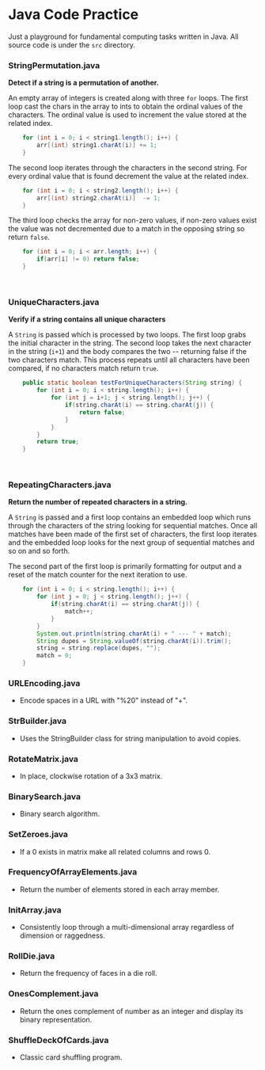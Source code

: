 # Java Code Practice

Just a playground for fundamental computing tasks written in Java. All source code is under the `src` directory.

### StringPermutation.java
**Detect if a string is a permutation of another.**

An empty array of integers is created along with three `for` loops. The first loop cast the chars in the array to ints 
to obtain the ordinal values of the characters. The ordinal value is used to increment
the value stored at the related index.


```java
    for (int i = 0; i < string1.length(); i++) {
        arr[(int) string1.charAt(i)] += 1;
    }
```


The second loop iterates through the characters in the second string. For every ordinal value that is found
decrement the value at the related index.
 
```java
    for (int i = 0; i < string2.length(); i++) {
        arr[(int) string2.charAt(i)]  -= 1;
    }
```

The third loop checks the array for non-zero values, if non-zero values exist the value was not decremented
due to a match in the opposing string so return `false`.

```java
    for (int i = 0; i < arr.length; i++) {
        if(arr[i] != 0) return false;
    }
```
<br>

### UniqueCharacters.java
**Verify if a string contains all unique characters**

A `String` is passed which is processed by two loops. The first loop grabs the initial
character in the string. The second loop takes the next character in the string (`i+1`)
and the body compares the two -- returning false if the two characters match. This process
repeats until all characters have been compared, if no characters match return `true`.

```java
    public static boolean testForUniqueCharacters(String string) {
        for (int i = 0; i < string.length(); i++) {
            for (int j = i+1; j < string.length(); j++) {
                if(string.charAt(i) == string.charAt(j)) {
                    return false;
                }
            }
        }
        return true;
    }
```
<br>

### RepeatingCharacters.java
**Return the number of repeated characters in a string.**

A `String` is passed and a first loop contains an embedded loop which runs through the characters of the string
looking for sequential matches. Once all matches have been made of the first set of characters, the first loop iterates and
the embedded loop looks for the next group of sequential matches and so on and so forth.

The second part of the first loop is primarily formatting for output and a reset of the match counter for the next
iteration to use.

```java
    for (int i = 0; i < string.length(); i++) {
        for (int j = 0; j < string.length(); j++) {
            if(string.charAt(i) == string.charAt(j)) {
                match++;
            }
        }
        System.out.println(string.charAt(i) + " --- " + match);
        String dupes = String.valueOf(string.charAt(i)).trim();
        string = string.replace(dupes, "");
        match = 0;
    }
```

### URLEncoding.java
- Encode spaces in a URL with "%20" instead of "+".

### StrBuilder.java
- Uses the StringBuilder class for string manipulation to avoid copies.

### RotateMatrix.java
- In place, clockwise rotation of a 3x3 matrix.

### BinarySearch.java
- Binary search algorithm.

### SetZeroes.java
- If a 0 exists in matrix make all related columns and rows 0.

### FrequencyOfArrayElements.java
- Return the number of elements stored in each array member.

### InitArray.java
- Consistently loop through a multi-dimensional array regardless of dimension or raggedness.

### RollDie.java
- Return the frequency of faces in a die roll.

### OnesComplement.java
- Return the ones complement of number as an integer and display its binary representation.

### ShuffleDeckOfCards.java
- Classic card shuffling program.
